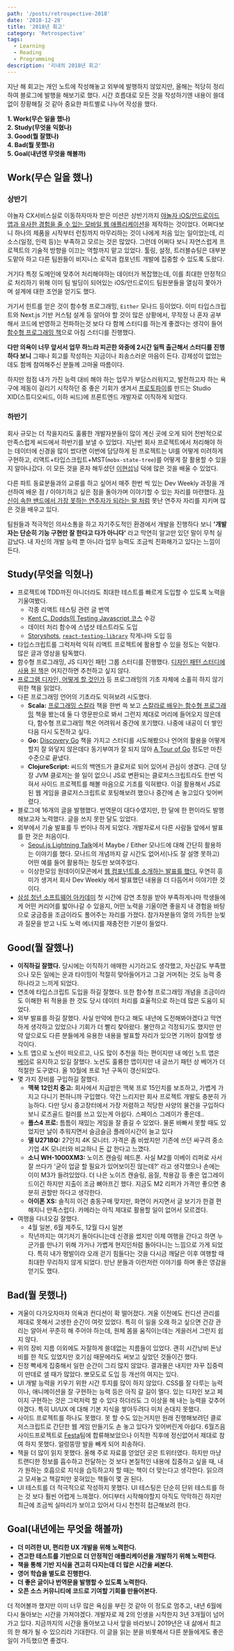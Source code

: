 ```yaml
---
path: '/posts/retrospective-2018'
date: '2018-12-28'
title: '2018년 회고'
category: 'Retrospective'
tags:
  - Learning
  - Reading
  - Programming
description: '리내의 2018년 회고'
---
```

지난 해 회고는 개인 노트에 작성해놓고 외부에 발행하지 않았지만, 올해는 적당히 정리하여 블로그에 발행을 해보기로 했다. 시간 흐름대로 모든 것을 작성하기엔 내용이 쓸데없이 장황해질 것 같아 중요한 파트별로 나누어 작성을 했다.

**1. Work(무슨 일을 했나)**  
**2. Study(무엇을 익혔나)**  
**3. Good(뭘 잘했나)**  
**4. Bad(뭘 못했나)**  
**5. Goal(내년엔 무엇을 해볼까)**

## Work(무슨 일을 했나)

### 상반기

야놀자 CX서비스실로 이동하자마자 받은 미션은 상반기까지 [야놀자 iOS/안드로이드 앱과 유사한 경험을 줄 수 있는 모바일 웹 애플리케이션](https://m.yanolja.com)을 제작하는 것이었다. 어쩌다보니 하나의 제품을 시작부터 런칭까지 마무리하는 것이 나에게 처음 있는 일이었는데, 리소스(일정, 인력 등)는 부족하고 모르는 것은 많았다. 그런데 어쩌다 보니 자연스럽게 프로젝트의 기술적 방향을 이끄는 역할까지 맡고 있었다. 툴링, 설정, 트러블슈팅은 대부분 도맡아 하고 다른 팀원들이 비지니스 로직과 컴포넌트 개발에 집중할 수 있도록 도왔다.

거기다 특정 도메인에 맞추어 처리해야하는 데이터가 복잡했는데, 이를 최대한 안정적으로 처리하기 위해 이미 팀 빌딩이 되어있는 iOS/안드로이드 팀원분들을 열심히 쫓아가며 설계에 대한 조언을 얻기도 했다.

거기서 힌트를 얻은 것이 함수형 프로그래밍, `Either` 모나드 등이었다. 이미 타입스크립트와 Next.js 기반 커스텀 설계 등 알아야 할 것이 많은 상황에서, 무작정 나 혼자 공부해서 코드에 반영하고 전파하는것 보다 다 함께 스터디를 하는게 좋겠다는 생각이 들어 [함수형 프로그래밍 책](https://adhrinae.github.io/posts/functional-javascript-review)으로 아침 스터디를 진행했다.

**다만 의욕이 너무 앞서서 업무 하느라 피곤한 와중에 2시간 일찍 출근해서 스터디를 진행하다 보니** 그때나 회고를 작성하는 지금이나 죄송스러운 마음이 든다. 강제성이 없었는데도 함께 참여해주신 분들께 고마울 따름이다.

하지만 점점 내가 가진 능력 대비 해야 하는 업무가 부담스러워지고, 발전하고자 하는 욕구에 제동이 걸리기 시작하던 중 좋은 기회가 생겨서 [프로토파이](https://protopie.io_)를 만드는 Studio XID(스튜디오씨드, 이하 씨드)에 프론트엔드 개발자로 이직하게 되었다.

### 하반기

회사 규모는 더 작을지라도 훌륭한 개발자분들이 많이 계신 곳에 오게 되어 전반적으로 만족스럽게 씨드에서 하반기를 보낼 수 있었다. 지난번 회사 프로젝트에서 처리해야 하는 데이터에 신경을 많이 썼다면 이번에 담당하게 된 프로젝트는 UI를 어떻게 미려하게 구현하고, 리액트+타입스크립트+MST(`mobx-state-tree`)를 어떻게 잘 활용할 수 있을지 알아나갔다. 이 모든 것을 혼자 해두셨던 [이현섭](https://hyunseob.github.io/resume/)님 덕에 많은 것을 배울 수 있었다.

다른 파트 동료분들과의 교류를 하고 싶어서 매주 한번 씩 있는 Dev Weekly 과정을 개선하여 배운 점 / 이야기하고 싶은 점을 돌아가며 이야기할 수 있는 자리를 마련했다. [자신이 속한 밴드에서 가장 못하는 연주자가 되라는 말 처럼](http://softwaretherapist.blogspot.com/2009/11/blog-post_7.html) 못난 연주자 자리를 지키며 많은 것을 배우고 있다.

팀원들과 적극적인 의사소통을 하고 자기주도적인 환경에서 개발을 진행하다 보니 **'개발자는 단순히 기능 구현만 잘 한다고 다가 아니다'** 라고 막연히 알고만 있던 말이 무척 실감났다. 내 자신의 개발 능력 뿐 아니라 업무 능력도 조금씩 진화해가고 있다는 느낌이 든다.

## Study(무엇을 익혔나)

- 프로젝트에 TDD까진 아니더라도 최대한 테스트를 빠르게 도입할 수 있도록 노력을 기울여봤다.
  - 각종 리액트 테스팅 관련 글 번역
  - [Kent C. Dodds의 Testing Javascript 코스](https://testingjavascript.com) 수강
  - 데이터 처리 함수에 스냅샷 테스트라도 도입
  - [Storyshots](https://github.com/storybooks/storybook/tree/next/addons/storyshots/storyshots-core), [`react-testing-library`](https://github.com/kentcdodds/react-testing-library) 작게나마 도입 등
- 타입스크립트를 그럭저럭 익혀 리액트 프로젝트에 활용할 수 있을 정도는 익혔다. 많은 글과 영상을 탐독했다.
- 함수형 프로그래밍, JS 디자인 패턴 그룹 스터디를 진행했다. [디자인 패턴 스터디에 사용 된 책](http://aladin.kr/p/ObDTM)은 어지간하면 추천하고 싶지 않다.
- [프로그램 디자인, 어떻게 할 것인가](http://aladin.kr/p/76MFl) 등 프로그래밍의 기초 자체에 소홀히 하지 않기 위한 책을 읽었다.
- 다른 프로그래밍 언어의 기초라도 익혀보려 시도했다.
  - **Scala:** [프로그래밍 스칼라](http://aladin.kr/p/JoKvW) 책을 한번 쓱 보고 [스칼라로 배우는 함수형 프로그래밍](http://aladin.kr/p/j6kUs) 책을 봤는데 둘 다 영문판으로 봐서 그런지 제대로 머리에 들어오지 않은데다, 함수형 프로그래밍 책은 어려워서 중간에 포기했다. 나중에 내공이 더 쌓인 다음 다시 도전하고 싶다.
  - **Go:** [Discovery Go](http://aladin.kr/p/Jngxn) 책을 가지고 스터디를 시도해봤으나 언어의 활용을 어떻게 할지 잘 와닿지 않은데다 동기부여가 잘 되지 않아 [A Tour of Go](https://tour.golang.org/) 정도만 마친 수준으로 끝냈다.
  - **ClojureScript:** 씨드의 백엔드가 클로저로 되어 있어서 관심이 생겼다. 근데 당장 JVM 클로저는 쓸 일이 없으니 JS로 변환되는 클로저스크립트라도 한번 익혀서 사이드 프로젝트를 해볼 마음으로 기초를 익혀봤다. 이걸 활용해서 JS로 된 웹 게임을 클로저스크립트로 포팅해보려 했으나 중간에 손 놓고있다 잊어버렸다.
- 블로그에 16개의 글을 발행했다. 번역문이 대다수였지만, 한 달에 한 편이라도 발행해보고자 노력했다. 글을 쓰지 못한 달도 있었다.
- 외부에서 기술 발표를 두 번이나 하게 되었다. 개발자로서 다른 사람들 앞에서 발표를 한 것은 처음이다.
  - [Seoul.js Lightning Talk](https://festa.io/events/49)에서 Maybe / Either 모나드에 대해 간단히 활용하는 이야기를 했다. 모나드의 개념까지 갈 시간도 없어서(나도 잘 설명 못하고) 어떤 예를 들어 활용하는 정도만 보여주었다.
  - 이상한모임 원데이이모콘에서 [웹 컴포넌트를 소개하는 발표를 했다.](https://youtu.be/qfp6AGcVnDQ) 우연히 흥미가 생겨서 회사 Dev Weekly 에서 발표했던 내용을 더 다듬어서 이야기한 것이다.
- [삼성 청년 소프트웨어 아카데미](https://www.ssafy.com/ksp/jsp/swp/swpMain.jsp) 첫 시간에 강연 초청을 받아 부족하게나마 학생들에게 어떤 커리어를 밟아나갈 수 있을지, 어떤 노력을 기울이면 좋을지 내 경험을 바탕으로 궁금증을 조금이라도 풀어주는 자리를 가졌다. 참가자분들의 열의 가득한 눈빛과 질문을 받고 나도 노력 에너지를 재충전한 기분이 들었다.

## Good(뭘 잘했나)

- **이직하길 잘했다.** 당시에는 이직하기 애매한 시기라고도 생각했고, 자신감도 부족했으나 모든 일에는 운과 타이밍이 적절히 맞아들어가고 그걸 거머쥐는 것도 능력 중 하나라고 느끼게 되었다.
- 연초에 타입스크립트 도입을 하길 잘했다. 또한 함수형 프로그래밍 개념을 조금이라도 이해한 뒤 적용을 한 것도 당시 데이터 처리를 효율적으로 하는데 많은 도움이 되었다.
- 외부 발표를 하길 잘했다. 사실 만약에 한다고 해도 내년에 도전해봐야겠다고 막연하게 생각하고 있었으나 기회가 더 빨리 찾아왔다. 불안하고 걱정되기도 했지만 만약 앞으로도 다른 분들에게 유용한 내용을 발표할 자리가 있으면 기꺼이 참여할 생각이다.
- 노트 앱으로 노션이 떠오르고, 나도 많이 추천을 하는 편이지만 내 메인 노트 앱은 [베어](https://bear.app)로 유지하고 있길 잘했다. 노션도 훌륭한 앱이지만 내 글쓰기 패턴 상 베어가 더 적절한 도구였다. 올 10월에 프로 1년 구독이 갱신되었다.
- 몇 가지 장비를 구입하길 잘했다.
  - **맥북 12인치 중고:** 회사에서 지급받은 맥북 프로 15인치를 보조하고, 가볍게 가지고 다니기 편하니까 구입했다. 약간 느리지만 회사 프로젝트 개발도 충분히 가능하다. 다만 당시 중고장터에서 가장 저렴하고 적당한 사양의 물건을 구입하다보니 로즈골드 컬러를 쓰고 있는게 아쉽다. 스페이스 그레이가 좋은데..
  - **플스4 프로:** 틈틈이 재밌는 게임을 잘 즐길 수 있었다. 물론 바빠서 못할 때도 있었지만 날이 추워지면서 슬금슬금 플레이시간이 늘고 있다
  - **델 U2718Q:** 27인치 4K 모니터. 가격은 좀 비쌌지만 기존에 쓰던 싸구려 중소기업 4K 모니터와 비교하니 돈 값 한다고 느꼈다.
  - **소니 WH-1000XM3:** 노이즈 캔슬링 헤드폰. 사실 M2를 이베이 리퍼로 사서 잘 쓰다가 '굳이 업글 할 필요가 있어보이진 않는데?' 라고 생각했으나 손에는 이미 M3가 들려있었다. 더 나은 노이즈 캔슬링, 음질, 착용감 등 좋은 업그레이드이긴 하지만 지출이 조금 뼈아프긴 했다. 지금도 M2 리퍼가 가격만 좋으면 충분히 권할만 하다고 생각한다.
  - **아이폰 XS:** 솔직히 이건 충동구매 맞지만, 화면이 커지면서 글 보기가 한결 편해지니 만족스럽다. 카메라는 아직 제대로 활용할 일이 없어서 모르겠다.
- 여행을 다녀오길 잘했다.
  - 4월 일본, 6월 제주도, 12월 다시 일본
  - 작년까지는 여기저기 돌아다니는데 신경을 썼지만 이제 여행을 간다고 하면 누군가를 만나기 위해 가거나 가볍게 현지인처럼 돌아다니는 느낌으로 가게 되었다. 특히 내가 평발이라 오래 걷기 힘들다는 것을 다시금 깨달은 이후 여행할 때 최대한 무리하지 않게 되었다. 만난 분들과 이런저런 이야기를 하며 좋은 영감을 얻기도 했다.

## Bad(뭘 못했나)

- 겨울이 다가오자마자 의욕과 컨디션이 확 떨어졌다. 겨울 이전에도 컨디션 관리를 제대로 못해서 고생한 순간이 여럿 있었다. 특히 이 일을 오래 하고 싶으면 건강 관리는 알아서 꾸준히 해 주어야 하는데, 원체 몸을 움직이는데는 게을러서 그런지 쉽지 않다.
- 위의 장비 지름 이외에도 자잘하게 쓸데없는 지름들이 있었다. 괜히 시간낭비 돈낭비를 한 적도 있었지만 호기심 때문에라도 써보고 싶었던 것들이긴 했다.
- 진정 빡세게 집중해서 일한 순간이 그리 많지 않았다. 결과물은 내지만 자꾸 집중력이 딴데로 샐 때가 많았다. 뽀모도로 도입 등 개선의 여지는 있다.
- UI 개발 능력을 키우기 위한 시간 투지를 많이 하지 않았다. CSS를 잘 다루는 능력이나, 애니메이션을 잘 구현하는 능력 등은 아직 갈 길이 멀다. 있는 디자인 보고 페이지 구현하는 것은 그럭저럭 할 수 있다 하더라도 그 이상을 해 내는 능력을 갖추어야겠다. 특히 UI/UX 에 대해 기본 지식을 쌓아두려다 미처 손대지 못했다.
- 사이드 프로젝트를 하나도 못했다. 못 할 수도 있는거지만 원래 진행해보려던 클로저스크립트로 간단한 웹 게임 만들기도 손 놓고 있다가 잊어버린게 아쉽다. 6월즈음 사이드프로젝트로 [Festa](https://festa.io)팀에 합류해보았으나 이직한 직후에 정신없어서 제대로 참여 하지 못했다. 얼렁뚱땅 발을 빼게 되어 죄송하다.
- 책을 더 많이 읽지 못했다. 올해 주로 자료를 얻었던 곳은 트위터였다. 하지만 마냥 트랜디한 정보를 흡수하고 전달하는 것 보다 본질적인 내용에 집중하고 싶을 때, 내가 원하는 호흡으로 지식을 습득하고자 할 때는 책이 더 맞는다고 생각한다. 읽으려고 모셔놓고 책갈피만 꽂혀있는 책들이 몇 권 된다.
- UI 테스트를 더 적극적으로 작성하지 못했다. UI 테스팅은 단순히 단위 테스트를 하는 것 보다 훨씬 어렵게 느껴졌다. 어디부터 시작해야할지 아직도 막막하긴 하지만 최근에 조금씩 실마리가 보이고 있어서 다시 천천히 접근해보려 한다.

## Goal(내년에는 무엇을 해볼까)

- **더 미려한 UI, 편리한 UX 개발을 위해 노력한다.**  
- **견고한 테스트를 기반으로 더 안정적인 애플리케이션을 개발하기 위해 노력한다.**  
- **책을 통해 기반 지식을 견고히 다지는데 더 많은 시간을 써본다.**  
- **영어 학습을 별도로 진행한다.**  
- **더 좋은 글이나 번역문을 발행할 수 있도록 노력한다.**  
- **오픈 소스 커뮤니티에 코드로 기여할 기회를 만들어본다.**  

더 적어볼까 했지만 이미 너무 많은 욕심을 부린 것 같아 이 정도로 멈추고, 내년 6월에 다시 돌아보는 시간을 가져야겠다.
개발자로 제 2의 인생을 시작한지 3년 3개월이 넘어가고 있다. 지금까지의 시간을 돌아보고 나서 앞을 바라보니 2019년은 내 삶에서 최고의 한 해가 될 수 있으리라 기대한다.
이 글을 읽는 분을 비롯해서 다른 분들에게도 좋은 일이 가득했으면 좋겠다.